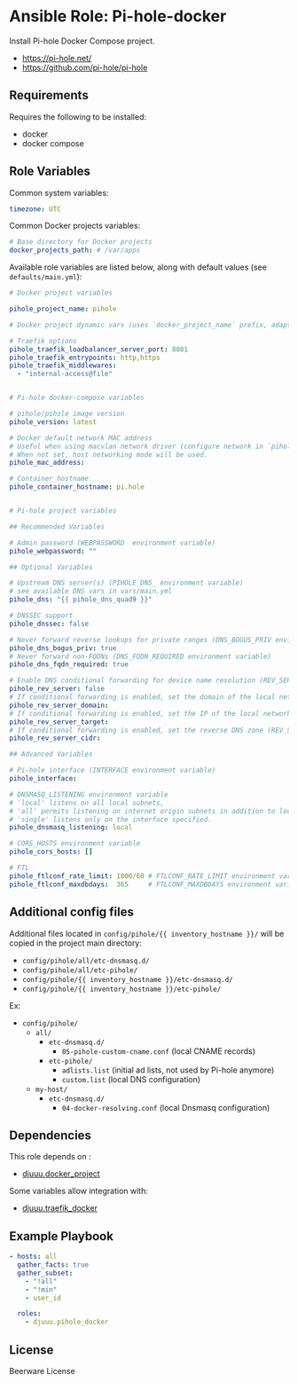 Ansible Role: Pi-hole-docker
============================

Install Pi-hole Docker Compose project.

- https://pi-hole.net/
- https://github.com/pi-hole/pi-hole

Requirements
------------

Requires the following to be installed:
- docker
- docker compose

Role Variables
--------------

Common system variables:

```yaml
timezone: UTC
```

Common Docker projects variables:

```yaml
# Base directory for Docker projects
docker_projects_path: # /var/apps
```

Available role variables are listed below, along with default values (see `defaults/main.yml`):

```yaml
# Docker project variables

pihole_project_name: pihole

# Docker project dynamic vars (uses `docker_project_name` prefix, adapt if overriden)

# Traefik options
pihole_traefik_loadbalancer_server_port: 8081
pihole_traefik_entrypoints: http,https
pihole_traefik_middlewares:
  - "internal-access@file"


# Pi-hole docker-compose variables

# pihole/pihole image version
pihole_version: latest

# Docker default network MAC address
# Useful when using macvlan network driver (configure network in `pihole_compose_additional_options`).
# When not set, host networking mode will be used.
pihole_mac_address:

# Container hostname
pihole_container_hostname: pi.hole


# Pi-hole project variables

## Recommended Variables

# Admin password (WEBPASSWORD  environment variable)
pihole_webpassword: ""

## Optional Variables

# Upstream DNS server(s) (PIHOLE_DNS_ environment variable)
# see available DNS vars in vars/main.yml
pihole_dns: "{{ pihole_dns_quad9 }}"

# DNSSEC support
pihole_dnssec: false

# Never forward reverse lookups for private ranges (DNS_BOGUS_PRIV environment variable)
pihole_dns_bogus_priv: true
# Never forward non-FQDNs (DNS_FQDN_REQUIRED environment variable)
pihole_dns_fqdn_required: true

# Enable DNS conditional forwarding for device name resolution (REV_SERVER environment variable)
pihole_rev_server: false
# If conditional forwarding is enabled, set the domain of the local network router (REV_SERVER_DOMAIN environment variable)
pihole_rev_server_domain:
# If conditional forwarding is enabled, set the IP of the local network router (REV_SERVER_TARGET environment variable)
pihole_rev_server_target:
# If conditional forwarding is enabled, set the reverse DNS zone (REV_SERVER_CIDR environment variable)
pihole_rev_server_cidr:

## Advanced Variables

# Pi-hole interface (INTERFACE environment variable)
pihole_interface:

# DNSMASQ_LISTENING environment variable
# 'local' listens on all local subnets,
# 'all' permits listening on internet origin subnets in addition to local,
# 'single' listens only on the interface specified.
pihole_dnsmasq_listening: local

# CORS_HOSTS environment variable
pihole_cors_hosts: []

# FTL
pihole_ftlconf_rate_limit: 1000/60 # FTLCONF_RATE_LIMIT environment variable
pihole_ftlconf_maxdbdays:  365     # FTLCONF_MAXDBDAYS environment variable
```

Additional config files
-----------------------

Additional files located in `config/pihole/{{ inventory_hostname }}/` will be copied in the project main directory:

- `config/pihole/all/etc-dnsmasq.d/`
- `config/pihole/all/etc-pihole/`
- `config/pihole/{{ inventory_hostname }}/etc-dnsmasq.d/`
- `config/pihole/{{ inventory_hostname }}/etc-pihole/`

Ex:
- `config/pihole/`
  - `all/`
    - `etc-dnsmasq.d/`
      - `05-pihole-custom-cname.conf` (local CNAME records)
    - `etc-pihole/`
      - `adlists.list` (initial ad lists, not used by Pi-hole anymore)
      - `custom.list` (local DNS configuration)
  - `my-host/`
    - `etc-dnsmasq.d/`
      - `04-docker-resolving.conf` (local Dnsmasq configuration)

Dependencies
------------

This role depends on :
- [djuuu.docker_project](https://github.com/Djuuu/ansible-role-docker-project)

Some variables allow integration with:
- [djuuu.traefik_docker](https://github.com/Djuuu/ansible-role-traefik-docker)

Example Playbook
----------------

```yaml
- hosts: all
  gather_facts: true
  gather_subset:
    - "!all"
    - "!min"
    - user_id

  roles:
    - djuuu.pihole_docker
```

License
-------

Beerware License
